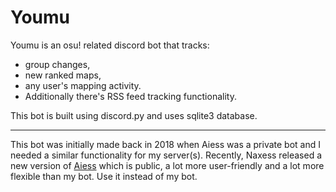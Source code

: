 # Youmu

Youmu is an osu! related discord bot that tracks: 
+ group changes, 
+ new ranked maps, 
+ any user's mapping activity. 
+ Additionally there's RSS feed tracking functionality.

This bot is built using discord.py and uses sqlite3 database.

---

This bot was initially made back in 2018 when Aiess was a private bot 
and I needed a similar functionality for my server(s).
Recently, Naxess released a new version of [Aiess](https://github.com/Naxesss/Aiess/) 
which is public, a lot more user-friendly and a lot more flexible than my bot. 
Use it instead of my bot.
